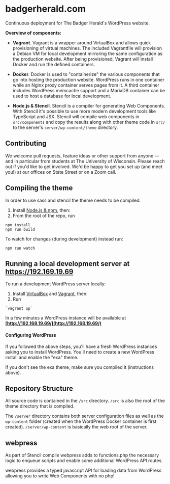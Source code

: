# badgerherald.com

Continuous deployment for The Badger Herald's WordPress website.

**Overview of components:**

 - **Vagrant**. Vagrant is a wrapper around VirtualBox and allows quick provisioning of virtual machines. The included Vagrantfile will provision a Debian VM for local development mirroring the same configuration as the production website. After being provisioned, Vagrant will install Docker and run the defined containers.

 - **Docker**. Docker is used to "containerize" the various components that go into hosting the production website. WordPress runs in one container while an Nginx proxy container serves pages from it. A third container includes WordPress memcache support and a MariaDB container can be used to host a database for local development.

 - **Node.js & Stencil**. Stencil is a compiler for generating Web Components. With Stencil it's possible to use more modern development tools like TypeScript and JSX. Stencil will compile web components in `src/components` and copy the results along with other theme code in `src/` to the server's `server/wp-content/theme` directory.

## Contributing

We welcome pull requests, feature ideas or other support from anyone — and in particular from students at The University of Wisconsin. Please reach out if you'd like to get involved. We'd be happy to get you set up (and meet you!) at our offices on State Street or on a Zoom call.

## Compiling the theme

In order to use sass and stencil the theme needs to be compiled.

1. Install [Node.js & npm](https://docs.npmjs.com/downloading-and-installing-node-js-and-npm), then:
2. From the root of the repo, run

```
npm install
npm run build
```

To watch for changes (during development) instead run:

```
npm run watch
```

## Running a local development server at https://192.169.19.69

To run a development WordPress server locally:

1. Install [VirtualBox](https://www.virtualbox.org/wiki/Downloads) and [Vagrant](https://www.vagrantup.com/downloads.html), then:
2. Run
```
`vagrant up`
```

In a few minutes a WordPress instance will be available at **[http://192.168.19.69/](http://192.168.19.69/)**

#### Configuring WordPress

If you followed the above steps, you'll have a fresh WordPress instances asking you to install WordPress. You'll need to create a new WordPress install and enable the "exa" theme. 

If you don't see the exa theme, make sure you compiled it (instructions above).

## Repository Structure 

All source code is contained in the `/src` directory. `/src` is also the root of the theme directory that is compiled.

The `/server` directory contains both server configuration files as well as the `wp-content` folder (created when the WordPress Docker container is first created). `/server/wp-content` is basically the web root of the server.

## webpress

As part of Stencil compile webpress adds to functions.php the necessary logic to enqueue scripts and enable some additional WordPress API routes. 

webpress provides a typed javascript API for loading data from WordPress allowing you to write Web Components with no php!
